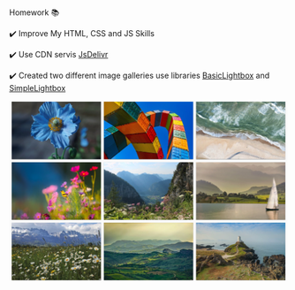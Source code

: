 Homework 📚

✔️ Improve My HTML, CSS and JS Skills

✔️ Use CDN servis [JsDelivr](https://www.jsdelivr.com)

✔️ Created two different image galleries use libraries [BasicLightbox](https://basiclightbox.electerious.com) and [SimpleLightbox](https://simplelightbox.com)

![first screen](https://github.com/daria-hryshchenko/GalleryItems-USE-BasicLightbox-SimpleLightbox/blob/main/image_gallery.png)



